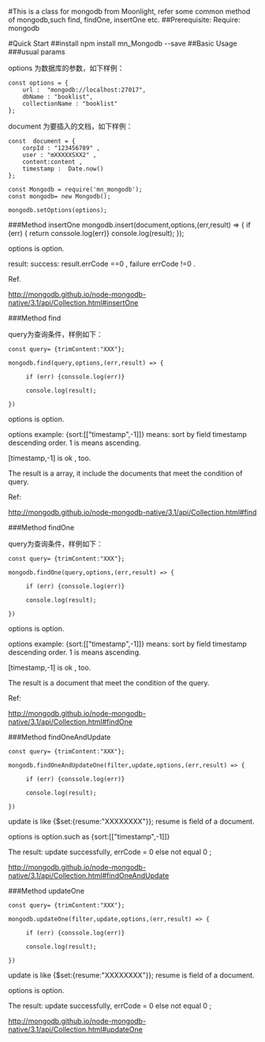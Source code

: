 #This is a class for mongodb from Moonlight, refer some common method of mongodb,such find, findOne, insertOne etc.
##Prerequisite: Require: mongodb

#Quick Start
##install npm install mn_Mongodb --save
##Basic Usage
###usual params

options 为数据库的参数，如下样例：

    const options = {
        url :  "mongodb://localhost:27017",
        dbName : "booklist",
        collectionName : "booklist"
    };

document 为要插入的文档，如下样例：

    const  document = {
        corpId : "123456789" ,
        user : "mXXXXXSXX2" ,
        content:content ,
        timestamp :  Date.now()
    };

    const Mongodb = require('mn_mongodb');
    const mongodb= new Mongodb();

    mongodb.setOptions(options);

###Method insertOne
    mongodb.insert(document,options,(err,result) => {
        if (err) { return conssole.log(err)}
        console.log(result);
    });

options is option.

result: success: result.errCode ==0 , failure errCode !=0 .

Ref.

http://mongodb.github.io/node-mongodb-native/3.1/api/Collection.html#insertOne

###Method find

query为查询条件，样例如下：

    const query= {trimContent:"XXX"};

    mongodb.find(query,options,(err,result) => {

         if (err) {conssole.log(err)}

         console.log(result);

    })

options is option.

options example: {sort:[["timestamp",-1]]} means: sort by field timestamp descending order. 1 is means ascending.

[timestamp,-1] is ok , too.

The result is a array, it include the documents that meet the condition of query.

Ref:

http://mongodb.github.io/node-mongodb-native/3.1/api/Collection.html#find

###Method findOne

query为查询条件，样例如下：

    const query= {trimContent:"XXX"};

    mongodb.findOne(query,options,(err,result) => {

         if (err) {conssole.log(err)}

         console.log(result);

    })

options is option.

options example: {sort:[["timestamp",-1]]} means: sort by field timestamp descending order. 1 is means ascending.

[timestamp,-1] is ok , too.

The result is a document that meet the condition of the query.

Ref:

http://mongodb.github.io/node-mongodb-native/3.1/api/Collection.html#findOne

###Method findOneAndUpdate



    const query= {trimContent:"XXX"};

    mongodb.findOneAndUpdateOne(filter,update,options,(err,result) => {

         if (err) {conssole.log(err)}

         console.log(result);

    })

update is like  {$set:{resume:"XXXXXXXX"}}; resume is field of a document.

options is option.such as {sort:[["timestamp",-1]]}


The result: update successfully, errCode = 0 else not equal 0 ;

http://mongodb.github.io/node-mongodb-native/3.1/api/Collection.html#findOneAndUpdate

###Method updateOne



    const query= {trimContent:"XXX"};

    mongodb.updateOne(filter,update,options,(err,result) => {

         if (err) {conssole.log(err)}

         console.log(result);

    })

update is like  {$set:{resume:"XXXXXXXX"}}; resume is field of a document.

options is option.


The result: update successfully, errCode = 0 else not equal 0 ;

http://mongodb.github.io/node-mongodb-native/3.1/api/Collection.html#updateOne